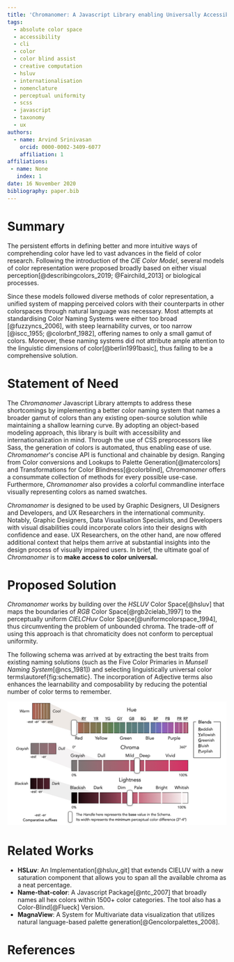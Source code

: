 ```yaml
---
title: 'Chromanomer: A Javascript Library enabling Universally Accessible Color Selection through Intutive Naming Conventions'
tags:
  - absolute color space
  - accessibility
  - cli
  - color
  - color blind assist
  - creative computation
  - hsluv
  - internationalisation
  - nomenclature
  - perceptual uniformity
  - scss
  - javascript
  - taxonomy
  - ux
authors:
  - name: Arvind Srinivasan
    orcid: 0000-0002-3409-6077
    affiliation: 1
affiliations:
 - name: None
   index: 1
date: 16 November 2020
bibliography: paper.bib
---
```


# Summary

The persistent efforts in defining better and more intuitive ways of comprehending color have led to vast advances in the field of color research. Following the introduction of the *CIE Color Model*, several models of color representation were proposed broadly based on either visual perception[@describingcolors_2019; @Fairchild_2013] or biological processes. 

Since these models followed diverse methods of color representation, a unified system of mapping perceived colors with their counterparts in other colorspaces through natural language was necessary. Most attempts at standardising Color Naming Systems were either too broad [@fuzzyncs_2006], with steep learnability curves, or too narrow [@iscc_1955; @colorbnf_1982], offering names to only a small gamut of colors. Moreover, these naming systems did not attribute ample attention to the linguistic dimensions of color[@berlin1991basic], thus failing to be a comprehensive solution. 

# Statement of Need

The *Chromanomer* Javascript Library attempts to address these shortcomings by implementing a better color naming system that names a broader gamut of colors than any existing open-source solution while maintaining a shallow learning curve. By adopting an object-based modeling approach, this library is built with accessibility and internationalization in mind. Through the use of CSS preprocessors like Sass, the generation of colors is automated, thus enabling ease of use. *Chromanomer*'s concise API is functional and chainable by design. Ranging from Color conversions and Lookups to Palette Generation[@matercolors] and Transformations for Color Blindness[@colorblind], *Chromanomer* offers a consummate collection of methods for every possible use-case. Furthermore, *Chromanomer* also provides a colorful commandline interface visually representing colors as named swatches.  

*Chromanomer* is designed to be used by Graphic Designers, UI Designers and Developers, and UX Researchers in the international community. Notably, Graphic Designers, Data Visualisation Specialists, and Developers with visual disabilities could incorporate colors into their designs with confidence and ease. UX Researchers, on the other hand, are now offered additional context that helps them arrive at substantial insights into the design process of visually impaired users. In brief, the ultimate goal of *Chromanomer* is to **make access to color universal.**

# Proposed Solution

*Chromanomer* works by building over the *HSLUV* Color Space[@hsluv] that maps the boundaries of *RGB* Color Space[@rgb2cielab_1997] to the perceptually uniform *CIELCHuv* Color Space[@uniformcolorspace_1994], thus circumventing the problem of unbounded chroma. The trade-off of using this approach is that chromaticity does not conform to perceptual uniformity. 

The following schema was arrived at by extracting the best traits from existing naming solutions (such as the Five Color Primaries in *Munsell Naming System*[@ncs_1981]) and selecting linguistically universal color terms\autoref{fig:schematic}. The incorporation of Adjective terms also enhances the learnability and composability by reducing the potential number of color terms to remember.


![Color Schema Visual Representation.\label{fig:schematic}](schematic.jpeg)

# Related Works

* **HSLuv**: An Implementation[@hsluv_git] that extends CIELUV with a new saturation component that allows you to span all the available chroma as a neat percentage.
* **Name-that-color**: A Javascript Package[@ntc_2007] that broadly names all hex colors within 1500+ color categories. The tool also has a Color-Blind[@Flueck] Version.
* **MagnaView**: A System for Multivariate data visualization that utilizes natural language-based palette generation[@Gencolorpalettes_2008].

# References



